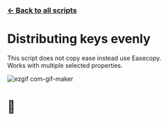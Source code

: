### [← Back to all scripts](https://github.com/mrmrrr/AE-scripts)  
# Distributing keys evenly 
This script does not copy ease instead use Easecopy.  
Works with multiple selected properties.  
  
  
![ezgif com-gif-maker](https://user-images.githubusercontent.com/14022216/168068662-6d9d8ecb-7c68-49c2-bfe3-21240a79ed18.gif)
# :otter:


